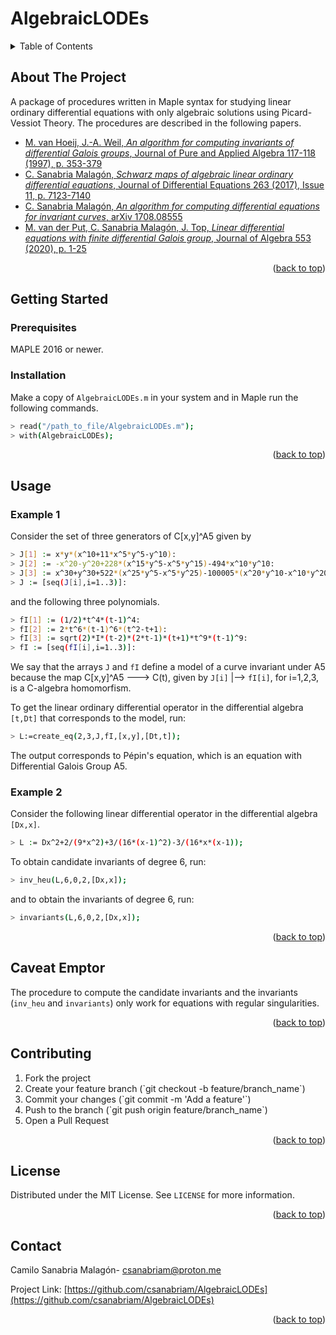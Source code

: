 # AlgebraicLODEs
<!-- TABLE OF CONTENTS -->
<details>
  <summary>Table of Contents</summary>
  <ol>
    <li>
      <a href="#about-the-project">About The Project</a>
    </li>
    <li>
      <a href="#getting-started">Getting Started</a>
      <ul>
        <li><a href="#prerequisites">Prerequisites</a></li>
        <li><a href="#installation">Installation</a></li>
      </ul>
    </li>
    <li><a href="#usage">Usage</a></li>
      <ul>
        <li><a href="#example-1">Example 1</a></li>
        <li><a href="#example-2">Example 2</a></li>
      </ul>
    <li><a href="#caveat-emptor">Caveat Emptor</a></li>
    <li><a href="#contributing">Contributing</a></li>
    <li><a href="#license">License</a></li>
    <li><a href="#contact">Contact</a></li>
    <li><a href="#acknowledgments">Acknowledgments</a></li>
  </ol>
</details>

<!-- ABOUT THE PROJECT -->
## About The Project

A package of procedures written in Maple syntax for studying linear ordinary differential equations with only algebraic solutions using Picard-Vessiot Theory. The procedures are described in the following papers.

<ul>
  <li><a href="https://doi.org/10.1016/S0022-4049(97)00018-2">M. van Hoeij, J.-A. Weil, <em>An algorithm for computing invariants of differential Galois groups</em>, Journal of Pure and Applied Algebra 117-118 (1997), p. 353-379</a></li>
  <li><a href="http://doi.org/10.1016/j.jde.2017.08.002">C. Sanabria Malagón, <em>Schwarz maps of algebraic linear ordinary differential equations</em>, Journal of Differential Equations 263 (2017), Issue 11, p. 7123-7140</a></li>
  <li><a href="https://arxiv.org/abs/1708.08555">C. Sanabria Malagón, <em>An algorithm for computing differential equations for invariant curves</em>, arXiv 1708.08555</a></li>
  <li><a href="https://doi.org/10.1016/j.jalgebra.2020.01.023">M. van der Put, C. Sanabria Malagón, J. Top, <em>Linear differential equations with finite differential Galois group</em>, Journal of Algebra 553 (2020), p. 1-25</a></li>
</ul>
<p align="right">(<a href="#readme-top">back to top</a>)</p>

<!-- GETTING STARTED -->

## Getting Started

### Prerequisites
MAPLE 2016 or newer.

### Installation
Make a copy of `AlgebraicLODEs.m` in your system and in Maple run the following commands.
  ```sh
  > read("/path_to_file/AlgebraicLODEs.m");
  > with(AlgebraicLODEs);
  ```
<p align="right">(<a href="#readme-top">back to top</a>)</p>

<!-- USAGE EXAMPLES -->
## Usage
    
### Example 1
    
Consider the set of three generators of C[x,y]^A5 given by
  ```sh
  > J[1] := x*y*(x^10+11*x^5*y^5-y^10):
  > J[2] := -x^20-y^20+228*(x^15*y^5-x^5*y^15)-494*x^10*y^10:
  > J[3] := x^30+y^30+522*(x^25*y^5-x^5*y^25)-100005*(x^20*y^10-x^10*y^20):
  > J := [seq(J[i],i=1..3)]:
  ```
and the following three polynomials.
  ```sh
  > fI[1] := (1/2)*t^4*(t-1)^4:
  > fI[2] := 2*t^6*(t-1)^6*(t^2-t+1):
  > fI[3] := sqrt(2)*I*(t-2)*(2*t-1)*(t+1)*t^9*(t-1)^9: 
  > fI := [seq(fI[i],i=1..3)]:
  ```
We say that the arrays `J` and `fI` define a model of a curve invariant under A5 because the map C[x,y]^A5 ---> C(t), given by `J[i]` |--> `fI[i]`, for i=1,2,3, is a C-algebra homomorfism.

To get the linear ordinary differential operator in the differential algebra `[t,Dt]` that corresponds to the model, run:
  ```sh
  > L:=create_eq(2,3,J,fI,[x,y],[Dt,t]);
  ```
The output corresponds to Pépin's equation, which is an equation with Differential Galois Group A5.

### Example 2

Consider the following linear differential operator in the differential algebra `[Dx,x]`.
  ```sh
  > L := Dx^2+2/(9*x^2)+3/(16*(x-1)^2)-3/(16*x*(x-1));
  ```
To obtain candidate invariants of degree 6, run:
  ```sh
  > inv_heu(L,6,0,2,[Dx,x]);
  ```
and to obtain the invariants of degree 6, run:
  ```sh
  > invariants(L,6,0,2,[Dx,x]);
  ```
<p align="right">(<a href="#readme-top">back to top</a>)</p>

<!-- CAVEAT EMPTOR -->
## Caveat Emptor

The procedure to compute the candidate invariants and the invariants (`inv_heu` and `invariants`) only work for equations with regular singularities.
<p align="right">(<a href="#readme-top">back to top</a>)</p>

<!-- CONTRIBUTING -->
## Contributing

<ol>
  <li>Fork the project</li>
  <li>Create your feature branch (`git checkout -b feature/branch_name`)</li>
  <li>Commit your changes (`git commit -m 'Add a feature'`)</li>
  <li>Push to the branch (`git push origin feature/branch_name`)</li>
  <li>Open a Pull Request</li>
</ol>
  
<p align="right">(<a href="#readme-top">back to top</a>)</p>



<!-- LICENSE -->
## License

Distributed under the MIT License. See `LICENSE` for more information.

<p align="right">(<a href="#readme-top">back to top</a>)</p>

<!-- CONTACT -->
## Contact

Camilo Sanabria Malagón- csanabriam@proton.me

Project Link: [https://github.com/csanabriam/AlgebraicLODEs](https://github.com/csanabriam/AlgebraicLODEs)

<p align="right">(<a href="#readme-top">back to top</a>)</p>

